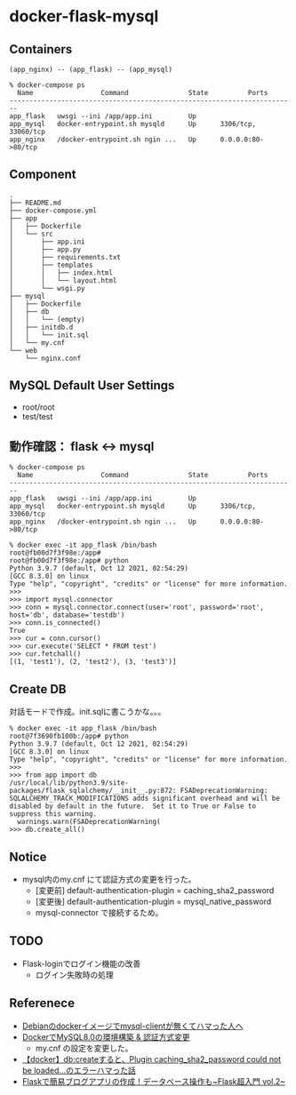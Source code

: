 # docker-flask-mysql

## Containers

```
(app_nginx) -- (app_flask) -- (app_mysql)

% docker-compose ps   
  Name                 Command               State          Ports       
------------------------------------------------------------------------
app_flask   uwsgi --ini /app/app.ini         Up                         
app_mysql   docker-entrypoint.sh mysqld      Up      3306/tcp, 33060/tcp
app_nginx   /docker-entrypoint.sh ngin ...   Up      0.0.0.0:80->80/tcp 
```

## Component

```
.
├── README.md
├── docker-compose.yml
├── app
│   ├── Dockerfile
│   └── src
│       ├── app.ini
│       ├── app.py
│       ├── requirements.txt
│       ├── templates
│       │   ├── index.html
│       │   └── layout.html
│       └── wsgi.py
├── mysql
│   ├── Dockerfile
│   ├── db
│   │   └── (empty)
│   ├── initdb.d
│   │   └── init.sql
│   └── my.cnf
└── web
    └── nginx.conf
```

## MySQL Default User Settings

* root/root
* test/test

## 動作確認： flask <-> mysql

```
% docker-compose ps   
  Name                 Command               State          Ports       
------------------------------------------------------------------------
app_flask   uwsgi --ini /app/app.ini         Up                         
app_mysql   docker-entrypoint.sh mysqld      Up      3306/tcp, 33060/tcp
app_nginx   /docker-entrypoint.sh ngin ...   Up      0.0.0.0:80->80/tcp 

% docker exec -it app_flask /bin/bash
root@fb00d7f3f98e:/app# 
root@fb00d7f3f98e:/app# python
Python 3.9.7 (default, Oct 12 2021, 02:54:29) 
[GCC 8.3.0] on linux
Type "help", "copyright", "credits" or "license" for more information.
>>> 
>>> import mysql.connector
>>> conn = mysql.connector.connect(user='root', password='root', host='db', database='testdb')                  
>>> conn.is_connected()
True
>>> cur = conn.cursor()
>>> cur.execute('SELECT * FROM test')
>>> cur.fetchall()
[(1, 'test1'), (2, 'test2'), (3, 'test3')]
```

## Create DB

対話モードで作成。init.sqlに書こうかな。。。

```
% docker exec -it app_flask /bin/bash
root@7f3690fb100b:/app# python
Python 3.9.7 (default, Oct 12 2021, 02:54:29) 
[GCC 8.3.0] on linux
Type "help", "copyright", "credits" or "license" for more information.
>>> 
>>> from app import db
/usr/local/lib/python3.9/site-packages/flask_sqlalchemy/__init__.py:872: FSADeprecationWarning: SQLALCHEMY_TRACK_MODIFICATIONS adds significant overhead and will be disabled by default in the future.  Set it to True or False to suppress this warning.
  warnings.warn(FSADeprecationWarning(
>>> db.create_all()
```


## Notice 

* mysql内のmy.cnf にて認証方式の変更を行った。
    * [変更前] default-authentication-plugin = caching_sha2_password
    * [変更後] default-authentication-plugin = mysql_native_password
    * mysql-connector で接続するため。

## TODO

* Flask-loginでログイン機能の改善
    * ログイン失敗時の処理

## Referenece

* [Debianのdockerイメージでmysql-clientが無くてハマった人へ](https://qiita.com/henrich/items/1b7ee2f3a72f8bb29cba)
* [DockerでMySQL8.0の環境構築 & 認証方式変更](https://www.wakuwakubank.com/posts/596-mysql-8-with-docker/)
    * my.cnf の設定を変更した。
* [【docker】db:createすると、Plugin caching_sha2_password could not be loaded...のエラーハマった話](https://qiita.com/tomo-IR/items/224d33f14561e759dd16)
* [Flaskで簡易ブログアプリの作成！データベース操作も~Flask超入門 vol.2~](https://www.youtube.com/watch?v=mW0_60SRr3s)